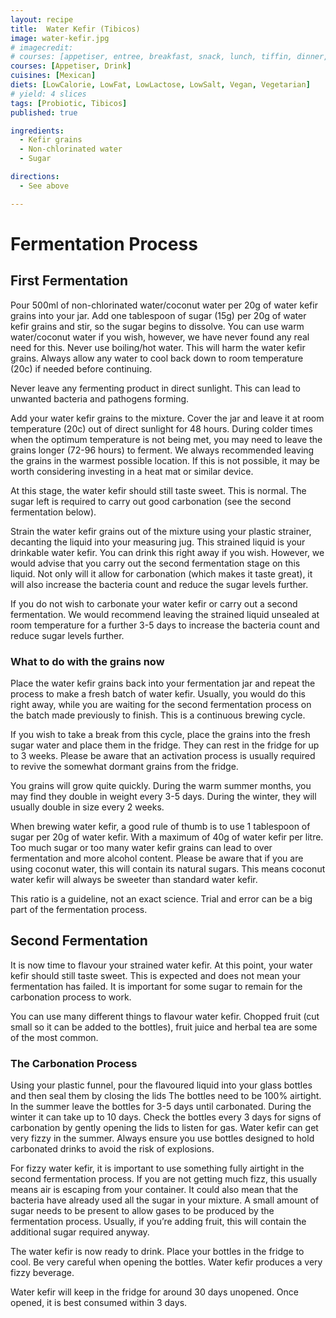 ```yaml
---
layout: recipe
title:  Water Kefir (Tibicos)
image: water-kefir.jpg
# imagecredit:
# courses: [appetiser, entree, breakfast, snack, lunch, tiffin, dinner, supper]
courses: [Appetiser, Drink]
cuisines: [Mexican]
diets: [LowCalorie, LowFat, LowLactose, LowSalt, Vegan, Vegetarian]
# yield: 4 slices
tags: [Probiotic, Tibicos]
published: true

ingredients:
  - Kefir grains
  - Non-chlorinated water
  - Sugar

directions:
  - See above

---
```

# Fermentation Process

## First Fermentation

Pour 500ml of non-chlorinated water/coconut water per 20g of water kefir grains into your jar. Add one tablespoon of sugar (15g) per 20g of water kefir grains and stir, so the sugar begins to dissolve. You can use warm water/coconut water if you wish, however, we have never found any real need for this. Never use boiling/hot water. This will harm the water kefir grains. Always allow any water to cool back down to room temperature (20c) if needed before continuing.

Never leave any fermenting product in direct sunlight. This can lead to unwanted bacteria and pathogens forming.

Add your water kefir grains to the mixture. Cover the jar and leave it at room temperature (20c) out of direct sunlight for 48 hours. During colder times when the optimum temperature is not being met, you may need to leave the grains longer (72-96 hours) to ferment. We always recommended leaving the grains in the warmest possible location. If this is not possible, it may be worth considering investing in a heat mat or similar device.

At this stage, the water kefir should still taste sweet. This is normal. The sugar left is required to carry out good carbonation (see the second fermentation below).

Strain the water kefir grains out of the mixture using your plastic strainer, decanting the liquid into your measuring jug. This strained liquid is your drinkable water kefir. You can drink this right away if you wish. However, we would advise that you carry out the second fermentation stage on this liquid. Not only will it allow for carbonation (which makes it taste great), it will also increase the bacteria count and reduce the sugar levels further.

If you do not wish to carbonate your water kefir or carry out a second fermentation. We would recommend leaving the strained liquid unsealed at room temperature for a further 3-5 days to increase the bacteria count and reduce sugar levels further.

### What to do with the grains now

Place the water kefir grains back into your fermentation jar and repeat the process to make a fresh batch of water kefir. Usually, you would do this right away, while you are waiting for the second fermentation process on the batch made previously to finish. This is a continuous brewing cycle.

If you wish to take a break from this cycle, place the grains into the fresh sugar water and place them in the fridge. They can rest in the fridge for up to 3 weeks. Please be aware that an activation process is usually required to revive the somewhat dormant grains from the fridge.

You grains will grow quite quickly. During the warm summer months, you may find they double in weight every 3-5 days. During the winter, they will usually double in size every 2 weeks.

When brewing water kefir, a good rule of thumb is to use 1 tablespoon of sugar per 20g of water kefir. With a maximum of 40g of water kefir per litre. Too much sugar or too many water kefir grains can lead to over fermentation and more alcohol content. Please be aware that if you are using coconut water, this will contain its natural sugars. This means coconut water kefir will always be sweeter than standard water kefir.

This ratio is a guideline, not an exact science. Trial and error can be a big part of the fermentation process.

## Second Fermentation

It is now time to flavour your strained water kefir. At this point, your water kefir should still taste sweet. This is expected and does not mean your fermentation has failed. It is important for some sugar to remain for the carbonation process to work.

You can use many different things to flavour water kefir. Chopped fruit (cut small so it can be added to the bottles), fruit juice and herbal tea are some of the most common.

### The Carbonation Process

Using your plastic funnel, pour the flavoured liquid into your glass bottles and then seal them by closing the lids The bottles need to be 100% airtight. In the summer leave the bottles for 3-5 days until carbonated. During the winter it can take up to 10 days. Check the bottles every 3 days for signs of carbonation by gently opening the lids to listen for gas. Water kefir can get very fizzy in the summer. Always ensure you use bottles designed to hold carbonated drinks to avoid the risk of explosions.

For fizzy water kefir, it is important to use something fully airtight in the second fermentation process. If you are not getting much fizz, this usually means air is escaping from your container. It could also mean that the bacteria have already used all the sugar in your mixture. A small amount of sugar needs to be present to allow gases to be produced by the fermentation process. Usually, if you’re adding fruit, this will contain the additional sugar required anyway.

The water kefir is now ready to drink. Place your bottles in the fridge to cool. Be very careful when opening the bottles. Water kefir produces a very fizzy beverage.

Water kefir will keep in the fridge for around 30 days unopened. Once opened, it is best consumed within 3 days.
